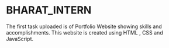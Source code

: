 # BHARAT_INTERN
The first task uploaded is of Portfolio Website showing skills and accomplishments. This website is created using HTML , CSS and JavaScript.
